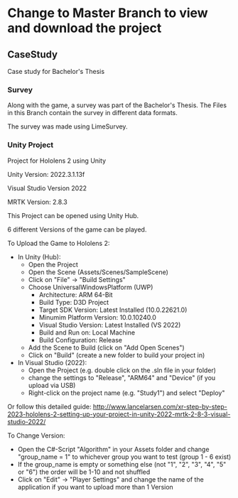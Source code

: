 # Change to Master Branch to view and download the project

## CaseStudy
Case study for Bachelor's Thesis


### Survey
Along with the game, a survey was part of the Bachelor's Thesis. The Files in this Branch contain the survey in different data formats.

The survey was made using LimeSurvey.

### Unity Project

Project for Hololens 2 using Unity

Unity Version: 2022.3.1.13f

Visual Studio Version 2022

MRTK Version: 2.8.3

This Project can be opened using Unity Hub.

6 different Versions of the game can be played.

To Upload the Game to Hololens 2:
  - In Unity (Hub):
    - Open the Project
    - Open the Scene (Assets/Scenes/SampleScene)
    - Click on "File" -> "Build Settings"
    - Choose UniversalWindowsPlatform (UWP)
      - Architecture: ARM 64-Bit
      - Build Type: D3D Project
      - Target SDK Version: Latest Installed (10.0.22621.0)
      - Minumim Platform Version: 10.0.10240.0
      - Visual Studio Version: Latest Installed (VS 2022)
      - Build and Run on: Local Machine
      - Build Configuration: Release
    - Add the Scene to Build (click on "Add Open Scenes")
    - Click on "Build" (create a new folder to build your project in)
  - In Visual Studio (2022):
    - Open the Project (e.g. double click on the .sln file in your folder)
    - change the settings to "Release", "ARM64" and "Device" (if you upload via USB)
    - Right-click on the project name (e.g. "Study1") and select "Deploy"

Or follow this detailed guide: http://www.lancelarsen.com/xr-step-by-step-2023-hololens-2-setting-up-your-project-in-unity-2022-mrtk-2-8-3-visual-studio-2022/

To Change Version:
  - Open the C#-Script "Algorithm" in your Assets folder and change "group_name = 1" to whichever group you want to test (group 1 - 6 exist)
  - If the group_name is empty or something else (not "1", "2", "3", "4", "5" or "6") the order will be 1-10 and not shuffled
  - Click on "Edit" -> "Player Settings" and change the name of the application if you want to upload more than 1 Version
